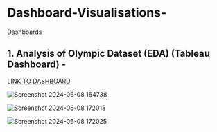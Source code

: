 # Dashboard-Visualisations-
Dashboards


## 1. Analysis of Olympic Dataset (EDA) (Tableau Dashboard) - 
[LINK TO DASHBOARD](https://public.tableau.com/views/Olympics-History-Analysis/TheStoryofOlympics?:language=en-US&publish=yes&:sid=&:display_count=n&:origin=viz_share_link)

![Screenshot 2024-06-08 164738](https://github.com/rsolan/Dashboard-Visualisations-/assets/144640434/e0fb94cd-81c6-493a-98b5-811bed6ceff9)

![Screenshot 2024-06-08 172018](https://github.com/rsolan/Dashboard-Visualisations-/assets/144640434/6d98ed4a-7849-450d-a87f-fc5b241f6fdf)

![Screenshot 2024-06-08 172025](https://github.com/rsolan/Dashboard-Visualisations-/assets/144640434/0a584871-2ca5-4741-a9eb-cb84f1a1542d)




